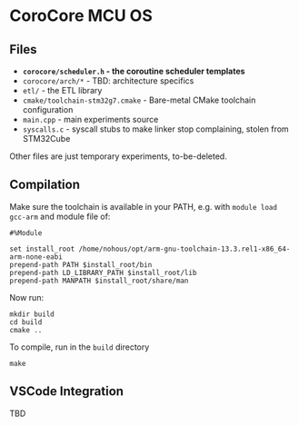 # CoroCore MCU OS

## Files

- **`corocore/scheduler.h` - the coroutine scheduler templates**
- `corocore/arch/*` - TBD: architecture specifics
- `etl/` - the ETL library
- `cmake/toolchain-stm32g7.cmake` - Bare-metal CMake toolchain configuration
- `main.cpp` - main experiments source
- `syscalls.c` - syscall stubs to make linker stop complaining, stolen from STM32Cube 

Other files are just temporary experiments, to-be-deleted.

## Compilation

Make sure the toolchain is available in your PATH, e.g. with `module load gcc-arm` and module file of:
```shell
#%Module

set install_root /home/nohous/opt/arm-gnu-toolchain-13.3.rel1-x86_64-arm-none-eabi
prepend-path PATH $install_root/bin
prepend-path LD_LIBRARY_PATH $install_root/lib
prepend-path MANPATH $install_root/share/man
```

Now run:
```shell
mkdir build
cd build
cmake ..
```

To compile, run in the `build` directory
```shell
make
```

## VSCode Integration

TBD